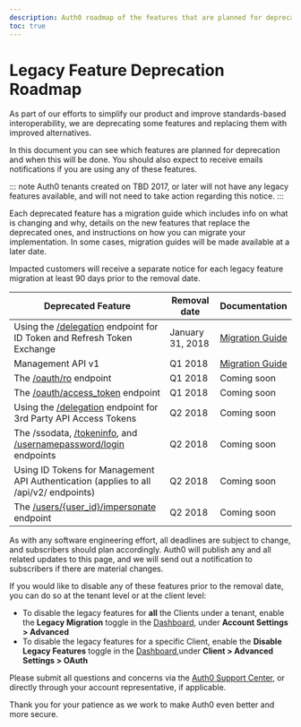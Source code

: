 ```yaml
---
description: Auth0 roadmap of the features that are planned for deprecation and when this will be done
toc: true
---
```

# Legacy Feature Deprecation Roadmap

As part of our efforts to simplify our product and improve standards-based interoperability, we are deprecating some features and replacing them with improved alternatives. 

In this document you can see which features are planned for deprecation and when this will be done. You should also expect to receive emails notifications if you are using any of these features.

::: note
Auth0 tenants created on TBD 2017, or later will not have any legacy features available, and will not need to take action regarding this notice.
:::

Each deprecated feature has a migration guide which includes info on what is changing and why, details on the new features that replace the deprecated ones, and instructions on how you can migrate your implementation. In some cases, migration guides will be made available at a later date. 

Impacted customers will receive a separate notice for each legacy feature migration at least 90 days prior to the removal date.

Deprecated Feature | Removal date | Documentation
-- | -- | --
Using the [/delegation](/api/authentication#delegation) endpoint for ID Token and Refresh Token Exchange | January 31, 2018 | [Migration Guide](/legacy/migration-guides/delegation-for-token-exchange)
Management API v1 | Q1 2018 | [Migration Guide](/legacy/migration-guides/management-api-v1)
The [/oauth/ro](/api/authentication#resource-owner) endpoint | Q1 2018 | Coming soon
The [/oauth/access_token](/api/authentication#social-with-provider-s-access-token) endpoint | Q1 2018 | Coming soon
Using the [/delegation](/api/authentication#delegation) endpoint for 3rd Party API Access Tokens | Q2 2018 | Coming soon
The /ssodata, [/tokeninfo](/api/authentication#get-token-info), and [/usernamepassword/login](/sso/legacy/sso-username-password) endpoints | Q2 2018 | Coming soon
Using ID Tokens for Management API Authentication (applies to all /api/v2/ endpoints) | Q2 2018 | Coming soon
The [/users/{user_id}/impersonate](/api/authentication#impersonation) endpoint | Q2 2018 | Coming soon

As with any software engineering effort, all deadlines are subject to change, and subscribers should plan accordingly. Auth0 will publish any and all related updates to this page, and we will send out a notification to subscribers if there are material changes.

If you would like to disable any of these features prior to the removal date, you can do so at the tenant level or at the client level:

- To disable the legacy features for **all** the Clients under a tenant, enable the **Legacy Migration** toggle in the [Dashboard](${manage_url}), under **Account Settings > Advanced**
- To disable the legacy features for a specific Client, enable the **Disable Legacy Features** toggle in the [Dashboard](${manage_url}),under **Client > Advanced Settings > OAuth**

Please submit all questions and concerns via the [Auth0 Support Center](${env.DOMAIN_URL_SUPPORT}), or directly through your account representative, if applicable. 

Thank you for your patience as we work to make Auth0 even better and more secure.